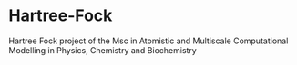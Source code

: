 # Hartree-Fock 
Hartree Fock project of the Msc in Atomistic and Multiscale Computational Modelling in Physics, Chemistry and Biochemistry
